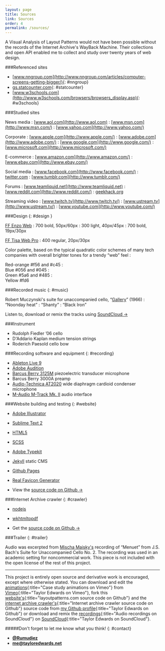 ```yaml
---
layout: page
title: Sources
link: Sources
order: 4
permalink: /sources/
---
```


A Visual Analysis of Layout Patterns would not have been possible without the records of the Internet Archive's WayBack Machine. Their collections and open API enabled me to collect and study over twenty years of web design.

###Referenced sites

* [www.nngroup.com](http://www.nngroup.com/articles/computer-screens-getting-bigger/){: #nngroup}
* [gs.statcounter.com](http://gs.statcounter.com/#resolution-US-monthly-200903-201504){: #statcounter}
* [www.w3schools.com](http://www.w3schools.com/browsers/browsers_display.asp){: #w3schools}

###Studied sites

News media
: [www.aol.com](http://www.aol.com)
: [www.msn.com](http://www.msn.com/)
: [www.yahoo.com](http://www.yahoo.com/)

Corporate
: [www.apple.com](http://www.apple.com/)
: [www.adobe.com](http://www.adobe.com/)
: [www.google.com](http://www.google.com/)
: [www.microsoft.com](http://www.microsoft.com/)

E-commerce
: [www.amazon.com](http://www.amazon.com/)
: [www.ebay.com](http://www.ebay.com/)

Social media
: [www.facebook.com](http://www.facebook.com/)
: [twitter.com](http://twitter.com/)
: [www.tumblr.com](http://www.tumblr.com/)

Forums
: [www.teamliquid.net](http://www.teamliquid.net)
: [www.reddit.com](http://www.reddit.com/)
: [geekhack.org](http://geekhack.org/)

Streaming video
: [www.twitch.tv](http://www.twitch.tv/)
: [www.ustream.tv](http://www.ustream.tv/)
: [www.youtube.com](http://www.youtube.com/)

###Design
{: #design }

[FF Enzo Web](https://typekit.com/fonts/ff-enzo-web)
: 700 bold, 50px/60px
: 300 light, 40px/45px
: 700 bold, 19px/30px

[FF Tisa Web Pro](https://typekit.com/fonts/ff-tisa-web-pro)
: 400 regular, 20px/30px

Color palette, based on the typical quadratic color schemes of many tech companies with overall brighter tones for a trendy “web” feel
: <div class="box--red"></div><div class="box--darkred"></div> Red-orange #f56 and #c45
: <div class="box--blue"></div><div class="box--darkblue"></div> Blue #056 and #045
: <div class="box--green"></div><div class="box--darkgreen"></div> Green #5a6 and #485
: <div class="box--yellow"></div><div class="box"></div> Yellow #fd6

###Recorded music
{: #music}

Robert Muczynski's suite for unaccompanied cello, “[Gallery](http://www.sheetmusicplus.com/title/gallery-suite-sheet-music/3183263)” (1966)
: “Noonday heat”
: “Shanty”
: “Black Iron”

Listen to, download or remix the tracks using [SoundCloud &rarr;](https://soundcloud.com/rumudiez/sets/muczynskis-gallery-suite-for-unaccompanied-cello)

###Instrument

* Rudolph Fiedler ’06 cello
* D'Addario Kaplan medium tension strings
* Roderich Paesold cello bow

###Recording software and equipment
{: #recording}

* [Ableton Live 9](https://www.ableton.com/en/live/new-in-9/)
* [Adobe Audition](https://creative.adobe.com/products/audition)
* [Barcus Berry 3125M](http://barcusberry.com/product.cfm?ProductID=24) piezoelectric transducer microphone
* Barcus Berry 3000A preamp
* [Audio-Technica AT2020](http://www.audio-technica.com/cms/wired_mics/a0933a662b5ed0e2/) wide diaphragm cardioid condenser microphone
* [M-Audio M-Track Mk. II](http://www.m-audio.com/products/view/m-track-mkii#.VTXq9q3BzRY) audio interface

###Website building and testing
{: #website}

* [Adobe Illustrator](http://www.adobe.com/products/illustrator.html)
* [Sublime Text 2](http://www.sublimetext.com/2)
* [HTML5](https://developer.mozilla.org/en-US/docs/Web/Guide/HTML/HTML5)
* [SCSS](http://sass-lang.com/)
* [Adobe Typekit](https://typekit.com/)
* [Jekyll](http://jekyllrb.com/) static CMS
* [Github Pages](https://pages.github.com/)
* [Real Favicon Generator](http://realfavicongenerator.net/)

* View the [source code on Github &rarr;](https://github.com/Rumudiez/Layout-Patterns)

###Internet Archive crawler
{: #crawler}

* [nodejs](https://nodejs.org/)
* [wkhtmltopdf](http://wkhtmltopdf.org/)

* Get the [source code on Github &rarr;](https://github.com/Rumudiez/Web-Archive-Scraper)

###Trailer
{: #trailer}

Audio was excerpted from [Mischa Maisky's](https://www.youtube.com/watch?v=5kwAAES6QEs) recording of “Menuet” from J.S. Bach's Suite for Unaccompanied Cello No. 2. The recording was used in an academic setting for noncommercial work. This piece is not included with the open license of the rest of this project.

---

This project is entirely open source and derivative work is encouraged, except where otherwise stated. You can download and edit the [animations](https://vimeo.com/album/3382650){:title="Case study animations on Vimeo"} from [Vimeo](https://vimeo.com/rumudiez/){:title="Taylor Edwards on Vimeo"}, fork this [website's](https://github.com/Rumudiez/Layout-Patterns){:title="layoutpatterns.com source code on Github"} and the [internet archive crawler's](https://github.com/Rumudiez/Web-Archive-Scraper){:title="Internet archive crawler source code on Github"} source code from [my Github profile](https://github.com/Rumudiez/){:title="Taylor Edwards on Github"} or download and remix the [recordings](https://soundcloud.com/rumudiez/sets/muczynskis-gallery-suite-for-unaccompanied-cello){:title="Audio recordings on SoundCloud"} on [SoundCloud](https://soundcloud.com/rumudiez/){:title="Taylor Edwards on SoundCloud"}.

#####Don't forget to let me know what you think!
{: #contact}

* [**@Rumudiez**](https://twitter.com/rumudiez)
* [**me@tayloredwards.net**](mailto:me@tayloredwards.net)